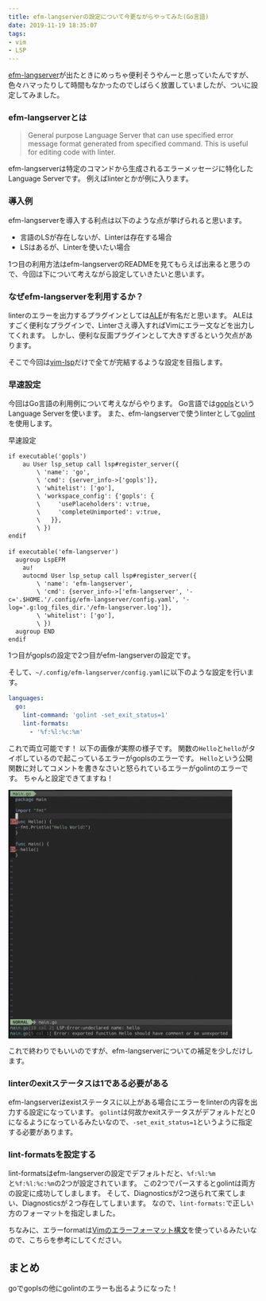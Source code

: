 ```yaml
---
title: efm-langserverの設定について今更ながらやってみた(Go言語)
date: 2019-11-19 18:35:07
tags:
- vim
- LSP
---
```


[efm-langserver](https://github.com/mattn/efm-langserver)が出たときにめっちゃ便利そうやんーと思っていたんですが、色々ハマったりして時間もなかったのでしばらく放置していましたが、ついに設定してみました。

### efm-langserverとは

> General purpose Language Server that can use specified error message format generated from specified command. This is useful for editing code with linter.

efm-langserverは特定のコマンドから生成されるエラーメッセージに特化したLanguage Serverです。
例えばlinterとかが例に入ります。

### 導入例

efm-langserverを導入する利点は以下のような点が挙げられると思います。

- 言語のLSが存在しないが、Linterは存在する場合
- LSはあるが、Linterを使いたい場合

1つ目の利用方法はefm-langserverのREADMEを見てもらえば出来ると思うので、今回は下について考えながら設定していきたいと思います。

### なぜefm-langserverを利用するか？

linterのエラーを出力するプラグインとしては[ALE](https://github.com/dense-analysis/ale)が有名だと思います。
ALEはすごく便利なプラグインで、Linterさえ導入すればVimにエラー文などを出力してくれます。
しかし、便利な反面プラグインとして大きすぎるという欠点があります。

そこで今回は[vim-lsp](https://github.com/prabirshrestha/vim-lsp)だけで全てが完結するような設定を目指します。

### 早速設定

今回はGo言語の利用例について考えながらやります。
Go言語では[gopls](https://github.com/golang/tools/tree/master/gopls)というLanguage Serverを使います。
また、efm-langserverで使うlinterとして[golint](https://github.com/golang/lint)を使用します。

早速設定

```vim
if executable('gopls')
    au User lsp_setup call lsp#register_server({
        \ 'name': 'go',
        \ 'cmd': {server_info->['gopls']},
        \ 'whitelist': ['go'],
        \ 'workspace_config': {'gopls': {
        \     'usePlaceholders': v:true,
        \     'completeUnimported': v:true,
        \   }},
        \ })
endif

if executable('efm-langserver')
  augroup LspEFM
    au!
    autocmd User lsp_setup call lsp#register_server({
        \ 'name': 'efm-langserver',
        \ 'cmd': {server_info->['efm-langserver', '-c='.$HOME.'/.config/efm-langserver/config.yaml', '-log='.g:log_files_dir.'/efm-langserver.log']},
        \ 'whitelist': ['go'],
        \ })
  augroup END
endif
```

1つ目がgoplsの設定で2つ目がefm-langserverの設定です。

そして、`~/.config/efm-langserver/config.yaml`に以下のような設定を行います。

```yaml
languages:
  go:
    lint-command: 'golint -set_exit_status=1'
    lint-formats:
      - '%f:%l:%c:%m'
```

これで両立可能です！
以下の画像が実際の様子です。
関数の`Hello`と`hello`がタイポしているので起こっているエラーがgoplsのエラーです。
`Hello`という公開関数に対してコメントを書きなさいと怒られているエラーがgolintのエラーです。
ちゃんと設定できてますね！

<img src="/css/images/efm-langserver.png" alt="" align="left" style="max-height: 500px;">
<br style="clear:left;">

これで終わりでもいいのですが、efm-langserverについての補足を少しだけします。

### linterのexitステータスは1である必要がある

efm-langserverはexistステータスに以上がある場合にエラーをlinterの内容を出力する設定になっています。
`golint`は何故かexitステータスがデフォルトだと0になるようになっているみたいなので、`-set_exit_status=1`というように指定する必要があります。

### lint-formatsを設定する

lint-formatsはefm-langserverの設定でデフォルトだと、`%f:%l:%m`と`%f:%l:%c:%m`の2つが設定されています。
この2つでパースするとgolintは両方の設定に成功してしまします。
そして、Diagnosticsが2つ送られて来てしまい、Diagnosticsが２つ存在してしまいます。
なので、`lint-formats:`で正しい方のフォーマットを指定しました。

ちなみに、エラーformatは[Vimのエラーフォーマット構文](https://vim-jp.org/vimdoc-en/quickfix.html#error-file-format)を使っているみたいなので、こちらを参考にしてください。

## まとめ

goでgoplsの他にgolintのエラーも出るようになった！
